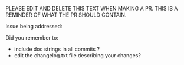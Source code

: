 PLEASE EDIT AND DELETE THIS TEXT WHEN MAKING A PR.
THIS IS A REMINDER OF WHAT THE PR SHOULD CONTAIN.

Issue being addressed:

Did you remember to: 
* include doc strings in all commits ?
* edit the changelog.txt file describing your changes? 
